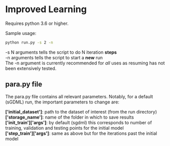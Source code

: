 
# Improved Learning

Requires python 3.6 or higher.

Sample usage:
```bash
python run.py -s 2 -n
```

-s N arguments tells the script to do N iteration **steps**  
-n arguments tells the script to start a **new** run  
The -n argument is currently recommended for *all* uses as resuming has not been extensively tested.


## para.py file

The para.py file contains all relevant parameters. Notably, for a default (sGDML) run, the important parameters to change are:

**\['initial_dataset'\]**: path to the dataset of interest (from the run directory)  
**\['storage_name'\]**: name of the folder in which to save results  
**\['init_train'\]\['args'\]**: by default (sgdml) this corresponds to number of training, validation and testing points for the initial model  
**\['step_train'\]\['args'\]**: same as above but for the iterations past the initial model  


